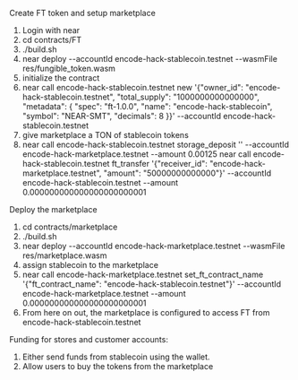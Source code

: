 Create FT token and setup marketplace
1. Login with near
2. cd contracts/FT
3. ./build.sh
4. near deploy --accountId encode-hack-stablecoin.testnet --wasmFile res/fungible_token.wasm
5. initialize the contract
6. near call encode-hack-stablecoin.testnet new '{"owner_id": "encode-hack-stablecoin.testnet", "total_supply": "1000000000000000", "metadata": { "spec": "ft-1.0.0", "name": "encode-hack-stablecoin", "symbol": "NEAR-SMT", "decimals": 8 }}' --accountId encode-hack-stablecoin.testnet
7. give marketplace a TON of stablecoin tokens
8. 
    near call encode-hack-stablecoin.testnet storage_deposit '' --accountId encode-hack-marketplace.testnet --amount 0.00125
    near call encode-hack-stablecoin.testnet ft_transfer '{"receiver_id": "encode-hack-marketplace.testnet", "amount": "50000000000000"}' --accountId encode-hack-stablecoin.testnet --amount 0.000000000000000000000001


Deploy the marketplace
1. cd contracts/marketplace
2. ./build.sh
3. near deploy --accountId encode-hack-marketplace.testnet --wasmFile res/marketplace.wasm
4. assign stablecoin to the marketplace
5. near call encode-hack-marketplace.testnet set_ft_contract_name '{"ft_contract_name": "encode-hack-stablecoin.testnet"}' --accountId encode-hack-marketplace.testnet --amount 0.000000000000000000000001
6. From here on out, the marketplace is configured to access FT from encode-hack-stablecoin.testnet

Funding for stores and customer accounts:
1. Either send funds from stablecoin using the wallet. 
2. Allow users to buy the tokens from the marketplace